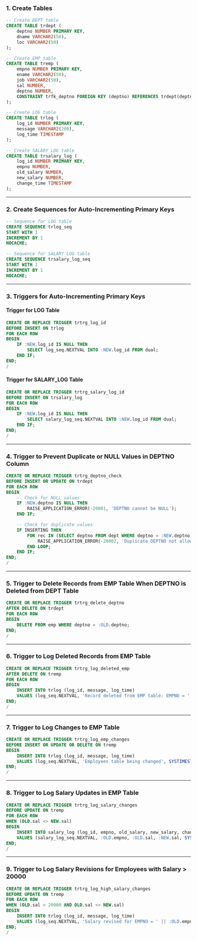 ### 1. **Create Tables**
```sql
-- Create DEPT table
CREATE TABLE trdept (
    deptno NUMBER PRIMARY KEY,
    dname VARCHAR2(50),
    loc VARCHAR2(50)
);

-- Create EMP table
CREATE TABLE tremp (
    empno NUMBER PRIMARY KEY,
    ename VARCHAR2(50),
    job VARCHAR2(50),
    sal NUMBER,
    deptno NUMBER,
    CONSTRAINT trfk_deptno FOREIGN KEY (deptno) REFERENCES trdept(deptno)
);

-- Create LOG table
CREATE TABLE trlog (
    log_id NUMBER PRIMARY KEY,
    message VARCHAR2(200),
    log_time TIMESTAMP
);

-- Create SALARY_LOG table
CREATE TABLE trsalary_log (
    log_id NUMBER PRIMARY KEY,
    empno NUMBER,
    old_salary NUMBER,
    new_salary NUMBER,
    change_time TIMESTAMP
);
```

---

### 2. **Create Sequences for Auto-Incrementing Primary Keys**
```sql
-- Sequence for LOG table
CREATE SEQUENCE trlog_seq
START WITH 1
INCREMENT BY 1
NOCACHE;

-- Sequence for SALARY_LOG table
CREATE SEQUENCE trsalary_log_seq
START WITH 1
INCREMENT BY 1
NOCACHE;
```

---

### 3. **Triggers for Auto-Incrementing Primary Keys**

#### Trigger for LOG Table
```sql
CREATE OR REPLACE TRIGGER trtrg_log_id
BEFORE INSERT ON trlog
FOR EACH ROW
BEGIN
    IF :NEW.log_id IS NULL THEN
        SELECT log_seq.NEXTVAL INTO :NEW.log_id FROM dual;
    END IF;
END;
/
```

#### Trigger for SALARY_LOG Table
```sql
CREATE OR REPLACE TRIGGER trtrg_salary_log_id
BEFORE INSERT ON trsalary_log
FOR EACH ROW
BEGIN
    IF :NEW.log_id IS NULL THEN
        SELECT salary_log_seq.NEXTVAL INTO :NEW.log_id FROM dual;
    END IF;
END;
/
```

---

### 4. **Trigger to Prevent Duplicate or NULL Values in DEPTNO Column**
```sql
CREATE OR REPLACE TRIGGER trtrg_deptno_check
BEFORE INSERT OR UPDATE ON trdept
FOR EACH ROW
BEGIN
    -- Check for NULL values
    IF :NEW.deptno IS NULL THEN
        RAISE_APPLICATION_ERROR(-20001, 'DEPTNO cannot be NULL');
    END IF;

    -- Check for duplicate values
    IF INSERTING THEN
        FOR rec IN (SELECT deptno FROM dept WHERE deptno = :NEW.deptno) LOOP
            RAISE_APPLICATION_ERROR(-20002, 'Duplicate DEPTNO not allowed');
        END LOOP;
    END IF;
END;
/
```

---

### 5. **Trigger to Delete Records from EMP Table When DEPTNO is Deleted from DEPT Table**
```sql
CREATE OR REPLACE TRIGGER trtrg_delete_deptno
AFTER DELETE ON trdept
FOR EACH ROW
BEGIN
    DELETE FROM emp WHERE deptno = :OLD.deptno;
END;
/
```

---

### 6. **Trigger to Log Deleted Records from EMP Table**
```sql
CREATE OR REPLACE TRIGGER trtrg_log_deleted_emp
AFTER DELETE ON tremp
FOR EACH ROW
BEGIN
    INSERT INTO trlog (log_id, message, log_time)
    VALUES (log_seq.NEXTVAL, 'Record deleted from EMP table: EMPNO = ' || :OLD.empno, SYSTIMESTAMP);
END;
/
```

---

### 7. **Trigger to Log Changes to EMP Table**
```sql
CREATE OR REPLACE TRIGGER trtrg_log_emp_changes
BEFORE INSERT OR UPDATE OR DELETE ON tremp
BEGIN
    INSERT INTO trlog (log_id, message, log_time)
    VALUES (log_seq.NEXTVAL, 'Employees table being changed', SYSTIMESTAMP);
END;
/
```

---

### 8. **Trigger to Log Salary Updates in EMP Table**
```sql
CREATE OR REPLACE TRIGGER trtrg_log_salary_changes
BEFORE UPDATE ON tremp
FOR EACH ROW
WHEN (OLD.sal <> NEW.sal)
BEGIN
    INSERT INTO salary_log (log_id, empno, old_salary, new_salary, change_time)
    VALUES (salary_log_seq.NEXTVAL, :OLD.empno, :OLD.sal, :NEW.sal, SYSTIMESTAMP);
END;
/
```

---

### 9. **Trigger to Log Salary Revisions for Employees with Salary > 20000**
```sql
CREATE OR REPLACE TRIGGER trtrg_log_high_salary_changes
BEFORE UPDATE ON tremp
FOR EACH ROW
WHEN (OLD.sal > 20000 AND OLD.sal <> NEW.sal)
BEGIN
    INSERT INTO trlog (log_id, message, log_time)
    VALUES (log_seq.NEXTVAL, 'Salary revised for EMPNO = ' || :OLD.empno || ' from ' || :OLD.sal || ' to ' || :NEW.sal, SYSTIMESTAMP);
END;
/
```
